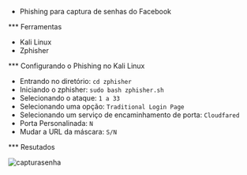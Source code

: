 * Phishing para captura de senhas do Facebook

*** Ferramentas

- Kali Linux
- Zphisher

*** Configurando o Phishing no Kali Linux

- Entrando no diretório: ``` cd zphisher ```
- Iniciando o zphisher: ``` sudo bash zphisher.sh ```
- Selecionando o ataque: ``` 1 a 33 ```
- Selecionando uma opção: ``` Traditional Login Page ```
- Selecionando um serviço de encaminhamento de porta: ```Cloudfared ```
- Porta Personalinada: ``` N ```
- Mudar a URL da máscara: ``` S/N ```

*** Resutados

![capturasenha](https://github.com/user-attachments/assets/683c6732-6c72-40db-a56b-d5eed0b88028)

